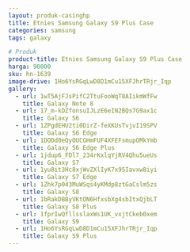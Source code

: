 ```yaml
---
layout: produk-casinghp
title: Etnies Samsung Galaxy S9 Plus Case
categories: samsung
tags: galaxy

# Produk
product-title: Etnies Samsung Galaxy S9 Plus Case
harga: 90000
sku: hn-1639
image-drive: 1Ho6YsRGqLwD8D1mCu15XFJhrTRjr_Iqp
gallery:
  - url: 1wT5AjFJsPifC2TtuFooWqT8AIikmWfFw
    title: Galaxy Note 8
  - url: 17_m-kDZfonsuIJLzE6eIN2BQs7G9ax1c
    title: Galaxy S6
  - url: 1ZPgdEHU2ti0DirZ-feXKUsTvjvI19SPV
    title: Galaxy S6 Edge
  - url: 1DODd0eQyOUCGHmFUF4XFEFsmupOMkYmb
    title: Galaxy S6 Edge Plus
  - url: 1jdup6_FDl7_234rKxlqYjRV4Qhu5ueUs
    title: Galaxy S7
  - url: 1yu8it3Hc8xjWvZXlIyK7x95Iavxw8iyi
    title: Galaxy S7 Edge
  - url: 1Zhk7p043MuWSqs4yKMdp8ztGaCslm5zs
    title: Galaxy S8
  - url: 1bRakDBByVKtON6HfxsbXg4sbItxQjbLT
    title: Galaxy S8 Plus
  - url: 1fprIwQfllsslaxWs1UK_vxjtCkeb0xem
    title: Galaxy S9
  - url: 1Ho6YsRGqLwD8D1mCu15XFJhrTRjr_Iqp
    title: Galaxy S9 Plus
---
```

